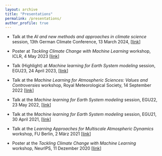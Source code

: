 ```yaml
---
layout: archive
title: "Presentations"
permalink: /presentations/
author_profile: true
---
```


- Talk at the *AI and new methods and approaches in climate science* session, 13th German Climate Conference, 13 March 2024, [[link](https://meetingorganizer.copernicus.org/DKT-13/DKT-13-44.html)]

- Poster at *Tackling Climate Change with Machine Learning* workshop, ICLR, 4 May 2023 [[link](https://iclr.cc/virtual/2023/workshop/12828)]

- Talk (Highlight) at *Machine learning for Earth System modeling* session, EGU23, 24 April 2023, [[link](https://meetingorganizer.copernicus.org/EGU23/session/46861)]

- Talk at the *Machine Learning for Atmospheric Sciences: Values and Controversies* workshop, Royal Meteorological Society, 14 September 2022 [[link](https://www.rmets.org/event/machine-learning-atmospheric-sciences-values-and-controversies)]

- Talk at the *Machine learning for Earth System modeling* session, EGU22, 23 May 2022, [[link](https://meetingorganizer.copernicus.org/EGU22/session/43848)]

- Talk at the *Machine learning for Earth System modeling* session, EGU21, 30 April 2021, [[link](https://meetingorganizer.copernicus.org/EGU21/session/40110)]

- Talk at the *Learning Approaches for Multiscale Atmospheric Dynamics* workshop, FU Berlin, 2 März 2021 [[link](https://www.mi.fu-berlin.de/en/sfb1114/conference/Termine-MS/MSDi2.html)]

- Poster at the *Tackling Climate Change with Machine Learning* workshop, NeurIPS, 11 Dezember 2020 [[link](https://www.climatechange.ai/events/neurips2022)]
